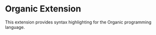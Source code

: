 # Organic Extension

This extension provides syntax highlighting for the Organic programming language.
